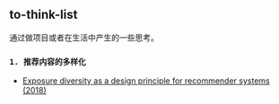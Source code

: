 ## to-think-list
通过做项目或者在生活中产生的一些思考。
### `1. 推荐内容的多样化`
- [Exposure diversity as a design principle for recommender systems (2018)](papers/Exposure_diversity_as_a_design_principle_for_recommender_systems.pdf)
